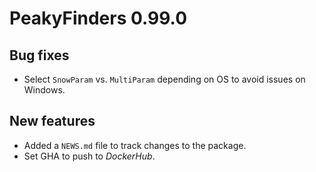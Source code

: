 # PeakyFinders 0.99.0

## Bug fixes  

* Select `SnowParam` vs. `MultiParam` depending on OS to avoid issues on Windows. 

## New features 

* Added a `NEWS.md` file to track changes to the package.
* Set GHA to push to *DockerHub*.  
